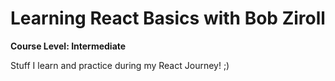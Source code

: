# Learning React Basics with Bob Ziroll

**Course Level: Intermediate**

Stuff I learn and practice during my React Journey!
;)
